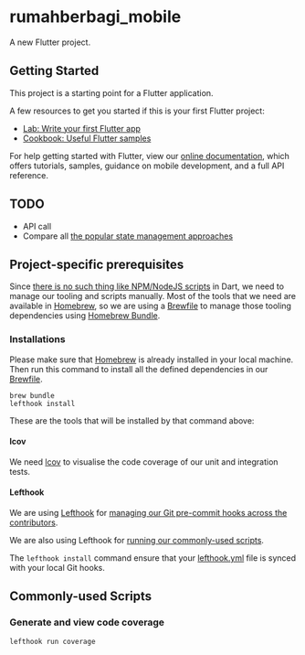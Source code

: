 # rumahberbagi_mobile

A new Flutter project.

## Getting Started

This project is a starting point for a Flutter application.

A few resources to get you started if this is your first Flutter project:

- [Lab: Write your first Flutter app](https://flutter.dev/docs/get-started/codelab)
- [Cookbook: Useful Flutter samples](https://flutter.dev/docs/cookbook)

For help getting started with Flutter, view our
[online documentation](https://flutter.dev/docs), which offers tutorials,
samples, guidance on mobile development, and a full API reference.

## TODO

- API call
- Compare all [the popular state management approaches](https://flutter.dev/docs/development/data-and-backend/state-mgmt/options)

## Project-specific prerequisites

Since [there is no such thing like NPM/NodeJS scripts](https://stackoverflow.com/a/49769659/3187014) in Dart, we need to manage our tooling and scripts manually. Most of the tools that we need are available in [Homebrew](https://brew.sh), so we are using a [Brewfile](https://thoughtbot.com/blog/brewfile-a-gemfile-but-for-homebrew) to manage those tooling dependencies using [Homebrew Bundle](https://github.com/Homebrew/homebrew-bundle).

### Installations

Please make sure that [Homebrew](https://brew.sh) is already installed in your local machine. Then run this command to install all the defined dependencies in our [Brewfile](./Brewfile).

```shell
brew bundle
lefthook install
```

These are the tools that will be installed by that command above:

#### lcov

We need [lcov](http://ltp.sourceforge.net/coverage/lcov.php) to visualise the code coverage of our unit and integration tests.

#### Lefthook

We are using [Lefthook](https://github.com/evilmartians/lefthook) for [managing our Git pre-commit hooks across the contributors](https://blog.devgenius.io/easy-git-hooks-for-flutter-f2927cbbcfd4).

We are also using Lefthook for [running our commonly-used scripts](https://github.com/evilmartians/lefthook/blob/master/docs/full_guide.md#run-githook-group-directly).

The `lefthook install` command ensure that your [lefthook.yml](lefthook.yml) file is synced with your local Git hooks.

## Commonly-used Scripts

### Generate and view code coverage

```shell
lefthook run coverage
```
